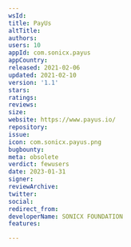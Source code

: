 ```yaml
---
wsId: 
title: PayUs
altTitle: 
authors: 
users: 10
appId: com.sonicx.payus
appCountry: 
released: 2021-02-06
updated: 2021-02-10
version: '1.1'
stars: 
ratings: 
reviews: 
size: 
website: https://www.payus.io/
repository: 
issue: 
icon: com.sonicx.payus.png
bugbounty: 
meta: obsolete
verdict: fewusers
date: 2023-01-31
signer: 
reviewArchive: 
twitter: 
social: 
redirect_from: 
developerName: SONICX FOUNDATION
features: 

---
```


